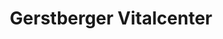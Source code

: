 ---
title: "Gerstberger Vitalcenter"
url: /wangen-im-allgaeu/gerstberger-vitalcenter/
shop: Sanitätshaus
---